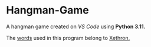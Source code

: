 # Hangman-Game
A hangman game created on *VS Code* using **Python 3.11.**

The [words](hangman/words.txt) used in this program belong to [Xethron.](https://github.com/Xethron)